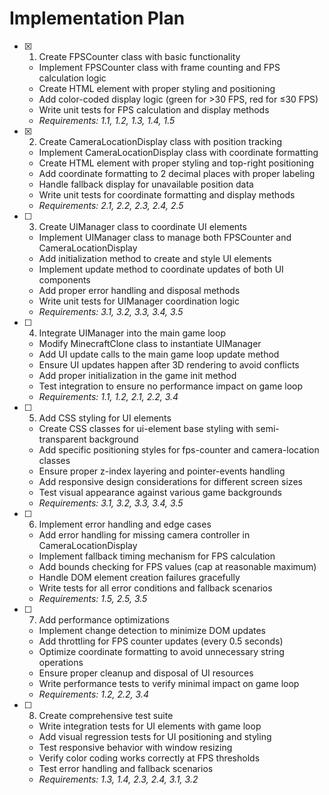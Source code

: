 # Implementation Plan

- [x] 1. Create FPSCounter class with basic functionality





  - Implement FPSCounter class with frame counting and FPS calculation logic
  - Create HTML element with proper styling and positioning
  - Add color-coded display logic (green for >30 FPS, red for ≤30 FPS)
  - Write unit tests for FPS calculation and display methods
  - _Requirements: 1.1, 1.2, 1.3, 1.4, 1.5_

- [x] 2. Create CameraLocationDisplay class with position tracking
















  - Implement CameraLocationDisplay class with coordinate formatting
  - Create HTML element with proper styling and top-right positioning
  - Add coordinate formatting to 2 decimal places with proper labeling
  - Handle fallback display for unavailable position data
  - Write unit tests for coordinate formatting and display methods
  - _Requirements: 2.1, 2.2, 2.3, 2.4, 2.5_

- [ ] 3. Create UIManager class to coordinate UI elements
  - Implement UIManager class to manage both FPSCounter and CameraLocationDisplay
  - Add initialization method to create and style UI elements
  - Implement update method to coordinate updates of both UI components
  - Add proper error handling and disposal methods
  - Write unit tests for UIManager coordination logic
  - _Requirements: 3.1, 3.2, 3.3, 3.4, 3.5_

- [ ] 4. Integrate UIManager into the main game loop
  - Modify MinecraftClone class to instantiate UIManager
  - Add UI update calls to the main game loop update method
  - Ensure UI updates happen after 3D rendering to avoid conflicts
  - Add proper initialization in the game init method
  - Test integration to ensure no performance impact on game loop
  - _Requirements: 1.1, 1.2, 2.1, 2.2, 3.4_

- [ ] 5. Add CSS styling for UI elements
  - Create CSS classes for ui-element base styling with semi-transparent background
  - Add specific positioning styles for fps-counter and camera-location classes
  - Ensure proper z-index layering and pointer-events handling
  - Add responsive design considerations for different screen sizes
  - Test visual appearance against various game backgrounds
  - _Requirements: 3.1, 3.2, 3.3, 3.4, 3.5_

- [ ] 6. Implement error handling and edge cases
  - Add error handling for missing camera controller in CameraLocationDisplay
  - Implement fallback timing mechanism for FPS calculation
  - Add bounds checking for FPS values (cap at reasonable maximum)
  - Handle DOM element creation failures gracefully
  - Write tests for all error conditions and fallback scenarios
  - _Requirements: 1.5, 2.5, 3.5_

- [ ] 7. Add performance optimizations
  - Implement change detection to minimize DOM updates
  - Add throttling for FPS counter updates (every 0.5 seconds)
  - Optimize coordinate formatting to avoid unnecessary string operations
  - Ensure proper cleanup and disposal of UI resources
  - Write performance tests to verify minimal impact on game loop
  - _Requirements: 1.2, 2.2, 3.4_

- [ ] 8. Create comprehensive test suite
  - Write integration tests for UI elements with game loop
  - Add visual regression tests for UI positioning and styling
  - Test responsive behavior with window resizing
  - Verify color coding works correctly at FPS thresholds
  - Test error handling and fallback scenarios
  - _Requirements: 1.3, 1.4, 2.3, 2.4, 3.1, 3.2_